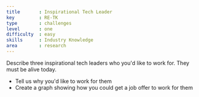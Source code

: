 ```yaml
---
title       : Inspirational Tech Leader
key         : RE-TK
type        : challenges
level       : one
difficulty  : easy
skills      : Industry Knowledge
area        : research
---
```


Describe three inspirational tech leaders who you'd like to work for. They must be alive today.

- Tell us why you'd like to work for them
- Create a graph showing how you could get a job offer to work for them
